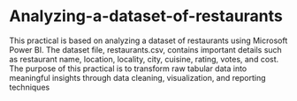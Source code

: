 # Analyzing-a-dataset-of-restaurants
This practical is based on analyzing a dataset of restaurants using Microsoft Power BI. The dataset file, 
restaurants.csv, contains important details such as restaurant name, location, locality, city, cuisine, rating, votes, 
and cost. The purpose of this practical is to transform raw tabular data into meaningful insights through data 
cleaning, visualization, and reporting techniques
